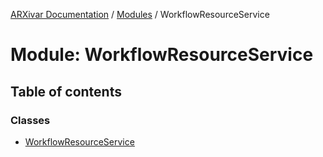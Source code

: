 [ARXivar Documentation](../README.md) / [Modules](../modules.md) / WorkflowResourceService

# Module: WorkflowResourceService

## Table of contents

### Classes

- [WorkflowResourceService](../classes/WorkflowResourceService.WorkflowResourceService.md)
